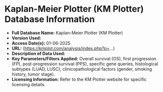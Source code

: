 # Kaplan-Meier Plotter (KM Plotter) Database Information

* **Full Database Name:** Kaplan-Meier Plotter (KM Plotter)
* **Version Used:** 
* **Access Date(s):** 01-06-2025
* **URL:** (https://kmplot.com/analysis/index.php?p=...) 
* **Description of Data Used:** 
* **Key Parameters/Filters Applied:** Overall survival (OS), first progression (FP), post-progression survival (PPS), specific gene queries, histological subtypes (LUAD, LUSC), clinicopathological factors (gender, smoking history, tumor stage).
* **Licensing Information:** Refer to the KM Plotter website for specific licensing details.

